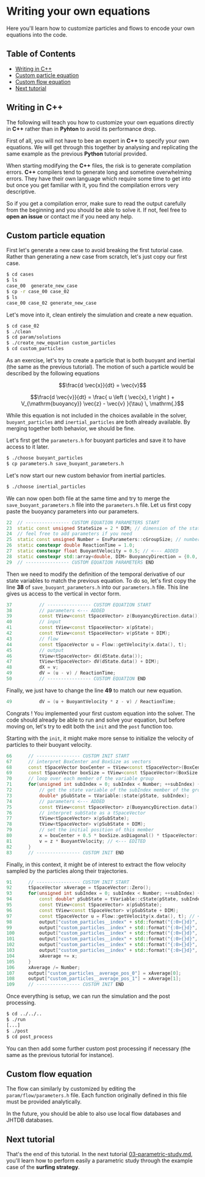 # Writing your own equations

Here you'll learn how to customize particles and flows to encode your own equations into the code.

## Table of Contents

- [Writing in C++](#writting-in-c++)
- [Custom particle equation](#custom-particle-equation)
- [Custom flow equation](#custom-flow-equation)
- [Next tutorial](#next-tutorial)

## Writing in C++

The following will teach you how to customize your own equations directly in **C++** rather
than in **Pyhton** to avoid its performance drop.

First of all, you will not have to bee an expert in **C++** to specify your own equations.
We will get through this together by analysing and replicating the same example as the 
previous **Python** tutorial provided.

When starting modifying the **C++** files, the risk is to generate compilation errors.
**C++** compilers tend to generate long and sometime overwhelming errors.
They have their own language which require some time to get into but 
once you get familiar with it, you find the compilation errors very descriptive.

So if you get a compilation error, make sure to read the output carefully from the beginning 
and you should be able to solve it. 
If not, feel free to **open an issue** or contact me if you need any help.

## Custom particle equation

First let's generate a new case to avoid breaking the first tutorial case.
Rather than generating a new case from scratch, let's just copy our first case.
```sh
$ cd cases
$ ls
case_00  generate_new_case
$ cp -r case_00 case_02
$ ls
case_00 case_02 generate_new_case
```

Let's move into it, clean entirely the simulation and create a new equation.
```sh
$ cd case_02
$ ./clean
$ cd param/solutions
$ ./create_new_equation custom_particles
$ cd custom_particles
```

As an exercise, let's try to create a particle that is both buoyant and inertial (the same as the previous tutorial).
The motion of such a particle would be described by the following equations
```math
\frac{d \vec{x}}{dt} = \vec{v}
```
```math
\frac{d \vec{v}}{dt} = \frac{ u \left ( \vec{x}, t \right ) + V_{\mathrm{buoyancy}} \vec{z} - \vec{v} }{\tau} \, \mathrm{.}
```

While this equation is not included in the choices available in the solver, `buoyant_particles` and `inertial_particles`
are both already available.
By merging together both behavior, we should be fine.

Let's first get the `parameters.h` for buoyant particles and save it to have access to it later.
```sh
$ ./choose buoyant_particles
$ cp parameters.h save_buoyant_parameters.h
```

Let's now start our new custom behavior from inertial particles.
```sh
$ ./choose inertial_particles
```

We can now open both file at the same time and try to merge the `save_buoyant_parameters.h` file into the `parameters.h` file.
Let us first copy paste the buoyancy parameters into our parameters.
```cpp
22	// ---------------- CUSTOM EQUATION PARAMETERS START
23	static const unsigned StateSize = 2 * DIM; // dimension of the state variable 
24	// feel free to add parameters if you need
25	static const unsigned Number = EnvParameters::cGroupSize; // number of members in the group
26	static constexpr double ReactionTime = 1.0;
27	static constexpr float BuoyantVelocity = 0.5; // <--- ADDED
28	static constexpr std::array<double, DIM> BuoyancyDirection = {0.0, 1.0}; // <--- ADDED
29	// ---------------- CUSTOM EQUATION PARAMETERS END
```

Then we need to modify the definition of the temporal derivative of our state variables to match the previous equation.
To do so, let's first copy the line **38** of `save_buoyant_parameters.h` into our `parameters.h` file.
This line gives us access to the vertical in vector form.
```cpp
37			// ---------------- CUSTOM EQUATION START
38			// parameters <--- ADDED
39			const tView<const tSpaceVector> z(BuoyancyDirection.data()); // <--- ADDED
40			// input
41			const tView<const tSpaceVector> x(pState);
42			const tView<const tSpaceVector> v(pState + DIM);
43			// flow
44			const tSpaceVector u = Flow::getVelocity(x.data(), t);
45			// output
46			tView<tSpaceVector> dX(dState.data());
47			tView<tSpaceVector> dV(dState.data() + DIM);
48			dX = v;
49			dV = (u - v) / ReactionTime;
50			// ---------------- CUSTOM EQUATION END
```

Finally, we just have to change the line **49** to match our new equation.
```cpp
49			dV = (u + BuoyantVelocity * z - v) / ReactionTime;
```

Congrats ! You implemented your first custom equation into the solver.
The code should already be able to run and solve your equation,
but before moving on, let's try to edit both the `init` and the `post` function too.

Starting with the `init`, it might make more sense to initialize the velocity of particles to
their buoyant velocity.
```cpp
66		// ---------------- CUSTOM INIT START
67		// interpret BoxCenter and BoxSize as vectors
68		const tSpaceVector boxCenter = tView<const tSpaceVector>(BoxCenter.data());
69		const tSpaceVector boxSize = tView<const tSpaceVector>(BoxSize.data());
70		// loop over each member of the variable group
71		for(unsigned int subIndex = 0; subIndex < Number; ++subIndex) {
72			// get the state variable of the subIndex member of the group
73			double* pSubState = tVariable::state(pState, subIndex);
74			// parameters <--- ADDED
75			const tView<const tSpaceVector> z(BuoyancyDirection.data()); // <-- ADDED
76			// interpret subState as a tSpaceVector
77			tView<tSpaceVector> x(pSubState);
78			tView<tSpaceVector> v(pSubState + DIM);
79			// set the initial position of this member
80			x = boxCenter + 0.5 * boxSize.asDiagonal() * tSpaceVector::Random();
81			v = z * BuoyantVelocity; // <--- EDITED
82		}
83		// ---------------- CUSTOM INIT END
```

Finally, in this context, it might be of interest to extract the flow velocity sampled
by the particles along their trajectories.
```cpp
91		// ---------------- CUSTOM INIT START
92		tSpaceVector xAverage = tSpaceVector::Zero();
93		for(unsigned int subIndex = 0; subIndex < Number; ++subIndex) {
94			const double* pSubState = tVariable::cState(pState, subIndex);
95			const tView<const tSpaceVector> x(pSubState);
96			const tView<const tSpaceVector> v(pSubState + DIM);
97			const tSpaceVector u = Flow::getVelocity(x.data(), t); // <--- ADDED
98			output["custom_particles__index" + std::format("{:0>{}d}", subIndex, FormatNumber) + "__pos_0"] = x[0];
99			output["custom_particles__index" + std::format("{:0>{}d}", subIndex, FormatNumber) + "__pos_1"] = x[1];
100			output["custom_particles__index" + std::format("{:0>{}d}", subIndex, FormatNumber) + "__vel_0"] = v[0];
101			output["custom_particles__index" + std::format("{:0>{}d}", subIndex, FormatNumber) + "__vel_1"] = v[1];
102			output["custom_particles__index" + std::format("{:0>{}d}", subIndex, FormatNumber) + "__u_0"] = u[0]; // <--- ADDED
103			output["custom_particles__index" + std::format("{:0>{}d}", subIndex, FormatNumber) + "__u_1"] = u[1]; // <--- ADDED
104			xAverage += x;
105		}
106		xAverage /= Number;
107		output["custom_particles__average_pos_0"] = xAverage[0];
108		output["custom_particles__average_pos_1"] = xAverage[1];
109		// ---------------- CUSTOM INIT END
```

Once everything is setup, we can run the simulation and the post processing.
```sh
$ cd ../../..
$ ./run
[...]
$ ./post
$ cd post_process
```

You can then add some further custom post processing if necessary (the same as the previous tutorial for instance).

## Custom flow equation

The flow can similarly by customized by editing the `param/flow/parameters.h` file.
Each function originally defined in this file must be provided analytically.

In the future, you should be able to also use local flow databases and JHTDB databases.

## Next tutorial

That's the end of this tutorial. 
In the next tutorial [03-parametric-study.md](03-parametric-study.md), 
you'll learn how to perform easily a parametric study through the example case of the **surfing strategy**.


